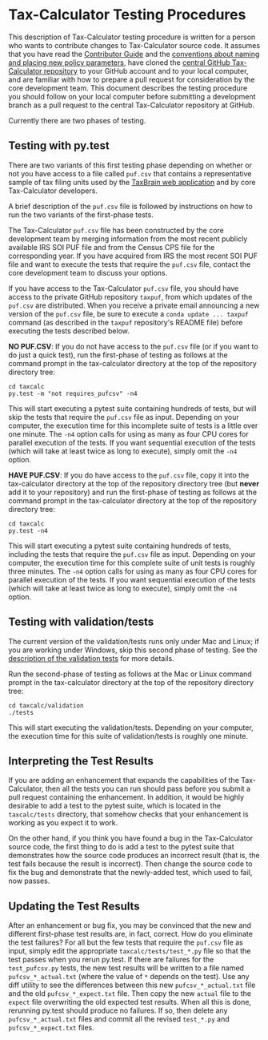 Tax-Calculator Testing Procedures
=================================

This description of Tax-Calculator testing procedure is written for a
person who wants to contribute changes to Tax-Calculator source code.
It assumes that you have read the [Contributor
Guide](http://taxcalc.readthedocs.io/en/latest/contributor_guide.html)
and the [conventions about naming and placing new policy
parameters](http://taxcalc.readthedocs.io/en/latest/parameter_naming.html),
have cloned the [central GitHub Tax-Calculator
repository](https://github.com/open-source-economics/Tax-Calculator)
to your GitHub account and to your local computer, and are familiar
with how to prepare a pull request for consideration by the core
development team.  This document describes the testing procedure you
should follow on your local computer before submitting a development
branch as a pull request to the central Tax-Calculator repository at
GitHub.

Currently there are two phases of testing.

Testing with py.test
--------------------

There are two variants of this first testing phase depending on
whether or not you have access to a file called `puf.csv` that
contains a representative sample of tax filing units used by the
[TaxBrain web application](http://www.ospc.org/taxbrain) and by core
Tax-Calculator developers.

A brief description of the `puf.csv` file is followed by
instructions on how to run the two variants of the first-phase tests.

The Tax-Calculator `puf.csv` file has been constructed by the core
development team by merging information from the most recent publicly
available IRS SOI PUF file and from the Census CPS file for the
corresponding year.  If you have acquired from IRS the most recent SOI
PUF file and want to execute the tests that require the `puf.csv`
file, contact the core development team to discuss your options.

If you have access to the Tax-Calculator `puf.csv` file, you should
have access to the private GitHub repository `taxpuf`, from which
updates of the `puf.csv` are distributed.  When you receive a private
email announcing a new version of the `puf.csv` file, be sure to
execute a `conda update ... taxpuf` command (as described in the
`taxpuf` repository's README file) before executing the tests
described below.

**NO PUF.CSV**: If you do not have access to the `puf.csv` file (or if
you want to do just a quick test), run the first-phase of testing as
follows at the command prompt in the tax-calculator directory at the
top of the repository directory tree:

```
cd taxcalc
py.test -m "not requires_pufcsv" -n4
```

This will start executing a pytest suite containing hundreds of tests,
but will skip the tests that require the `puf.csv` file as input.
Depending on your computer, the execution time for this incomplete
suite of tests is a little over one minute.  The `-n4` option calls
for using as many as four CPU cores for parallel execution of the
tests.  If you want sequential execution of the tests (which will
take at least twice as long to execute), simply omit the `-n4` option.

**HAVE PUF.CSV**: If you do have access to the `puf.csv` file, copy it
into the tax-calculator directory at the top of the repository
directory tree (but **never** add it to your repository) and run the
first-phase of testing as follows at the command prompt in the
tax-calculator directory at the top of the repository directory tree:

```
cd taxcalc
py.test -n4
```

This will start executing a pytest suite containing hundreds of tests,
including the tests that require the `puf.csv` file as input.
Depending on your computer, the execution time for this complete suite
of unit tests is roughly three minutes.  The `-n4` option calls for
using as many as four CPU cores for parallel execution of the tests.
If you want sequential execution of the tests (which will take at
least twice as long to execute), simply omit the `-n4` option.

Testing with validation/tests
-----------------------------

The current version of the validation/tests runs only under Mac and
Linux; if you are working under Windows, skip this second phase of
testing.  See the [description of the validation
tests](taxcalc/validation/README.md) for more details.

Run the second-phase of testing as follows at the Mac or Linux command
prompt in the tax-calculator directory at the top of the repository
directory tree:

```
cd taxcalc/validation
./tests
```

This will start executing the validation/tests.  Depending on your
computer, the execution time for this suite of validation/tests is
roughly one minute.

Interpreting the Test Results
-----------------------------

If you are adding an enhancement that expands the capabilities of the
Tax-Calculator, then all the tests you can run should pass before you
submit a pull request containing the enhancement.  In addition, it
would be highly desirable to add a test to the pytest suite, which is
located in the ```taxcalc/tests``` directory, that somehow checks that
your enhancement is working as you expect it to work.

On the other hand, if you think you have found a bug in the
Tax-Calculator source code, the first thing to do is add a test to the
pytest suite that demonstrates how the source code produces an
incorrect result (that is, the test fails because the result is
incorrect).  Then change the source code to fix the bug and
demonstrate that the newly-added test, which used to fail, now passes.

Updating the Test Results
-------------------------

After an enhancement or bug fix, you may be convinced that the new and
different first-phase test results are, in fact, correct.  How do you
eliminate the test failures?  For all but the few tests that require
the `puf.csv` file as input, simply edit the appropriate
`taxcalc/tests/test_*.py` file so that the test passes when you rerun
py.test.  If there are failures for the `test_pufcsv.py` tests,
the new test results will be written to a
file named `pufcsv_*_actual.txt` (where the value of `*` depends on
the test).  Use any diff utility to see the differences between this
new `pufcsv_*_actual.txt` file and the old `pufcsv_*_expect.txt` file.
Then copy the new `actual` file to the `expect` file overwriting the
old expected test results.  When all this is done, rerunning py.test
should produce no failures.  If so, then delete any
`pufcsv_*_actual.txt` files and commit all the revised `test_*.py` and
`pufcsv_*_expect.txt` files.
